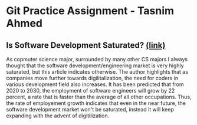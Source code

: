# Git Practice Assignment - Tasnim Ahmed

## Is Software Development Saturated? [(link)](https://www.codingdojo.com/blog/is-software-development-oversaturated#:~:text=There%20are%20currently%20over%2017%2C000,more%20people%20qualify%20for%20roles.)

As copmuter science major, surrounded by many other CS majors I always thought that the software development/engineering market is very highly saturated, but this article indicates otherwise. The author highlights that as companies move further towards digilitalization, the need for coders in various development field also increases. It has been predicted that from 2020 to 2030, the employment of software engineers will grow by 22 percent, a rate that is faster than the average of all other occupations. Thus, the rate of employement growth indicates that even in the near future, the software development market won't be saturated, instead it will keep expanding with the advent of digitilization. 